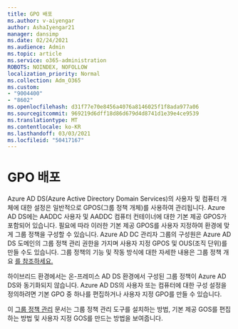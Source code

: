 ```yaml
---
title: GPO 배포
ms.author: v-aiyengar
author: AshaIyengar21
manager: dansimp
ms.date: 02/24/2021
ms.audience: Admin
ms.topic: article
ms.service: o365-administration
ROBOTS: NOINDEX, NOFOLLOW
localization_priority: Normal
ms.collection: Adm_O365
ms.custom:
- "9004400"
- "8602"
ms.openlocfilehash: d31f77e70e8456a4076a8146025f1f8ada977a06
ms.sourcegitcommit: 969219d6dff18d86d679d4d8741d1e39e4ce9539
ms.translationtype: MT
ms.contentlocale: ko-KR
ms.lasthandoff: 03/03/2021
ms.locfileid: "50417167"
---
```

# <a name="gpo-deployment"></a>GPO 배포

Azure AD DS(Azure Active Directory Domain Services)의 사용자 및 컴퓨터 개체에 대한 설정은 일반적으로 GPOS(그룹 정책 개체)를 사용하여 관리됩니다. Azure AD DS에는 AADDC 사용자 및 AADDC 컴퓨터 컨테이너에 대한 기본 제공 GPOS가 포함되어 있습니다. 필요에 따라 이러한 기본 제공 GPOS를 사용자 지정하여 환경에 맞게 그룹 정책을 구성할 수 있습니다. Azure AD DC 관리자 그룹의 구성원은 Azure AD DS 도메인의 그룹 정책 관리 권한을 가지며 사용자 지정 GPOS 및 OUS(조직 단위)를 만들 수도 있습니다. 그룹 정책의 기능 및 작동 방식에 대한 자세한 내용은 그룹 정책 개요 [를 참조하세요.](https://docs.microsoft.com/previous-versions/windows/it-pro/windows-server-2012-R2-and-2012/hh831791(v=ws.11))

하이브리드 환경에서는 온-프레미스 AD DS 환경에서 구성된 그룹 정책이 Azure AD DS와 동기화되지 않습니다. Azure AD DS의 사용자 또는 컴퓨터에 대한 구성 설정을 정의하려면 기본 GPO 중 하나를 편집하거나 사용자 지정 GPO를 만들 수 있습니다.

이 [그룹 정책 관리](https://docs.microsoft.com/azure/active-directory-domain-services/manage-group-policy) 문서는 그룹 정책 관리 도구를 설치하는 방법, 기본 제공 GOS를 편집하는 방법 및 사용자 지정 GOS를 만드는 방법을 보여줍니다.
